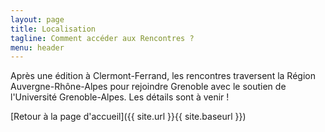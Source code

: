 ```yaml
---
layout: page
title: Localisation
tagline: Comment accéder aux Rencontres ?
menu: header
---
```


Après une édition à Clermont-Ferrand, les rencontres traversent la Région Auvergne-Rhône-Alpes
pour rejoindre Grenoble avec le soutien de l'Université Grenoble-Alpes. Les détails sont à venir !

<!-- Si vous venez de loin, n'hésitez pas à proposer un [covoiturage](https://www.covievent.org/covoiturage/rencontres-des-utilisateurs-francophones-de-qgis-edition-2023/fd0136f530d30cafbd9159e45cbc3fb1) -->

<!-- 
<table>
  <tr>
    <th colspan=2><p align=center>Se rendre à l'Hôtel de Région de Clermont-Ferrand</p></th>
  </tr>
  <tr>
    <td>
      <p>59 Boulevard Léon Jouhaux - CS 90706 63050 CLERMONT-FERRAND CEDEX 2T. 04 73 31 85 85<br/><br/>
      S'y rendre en <b>transports en commun</b> : <br/>
      <ul>
        <li>Tram A / Arrêt Musée d'Art Roger Quilliot</li>
        <li>Bus n°20 et 21 / Arrêt musée d'art Roger-Quilliot</li>
      </ul>
      S'y rendre en <b>modes doux</b> : <br/>
      <ul>
        <li>A pied : 31 minutes (2,9 km) de la gare de Clermont-Ferrand / 47 minutes (3,9 km) de la place de Jaude</li>
        <li>Station C vélo Musée d'Art Roger Quilliot</li>
      </ul>
      </p>
    </td>
    <td>
      <iframe width="425" height="350" frameborder="0" scrolling="no" marginheight="0" marginwidth="0" src="https://www.openstreetmap.org/export/embed.html?bbox=3.113363385200501%2C45.79328860609485%2C3.1201118230819707%2C45.7967034277847&amp;layer=mapnik&amp;marker=45.79499604309612%2C3.1167376041412354" style="border: 1px solid black"></iframe><br/><small><a href="https://www.openstreetmap.org/?mlat=45.79500&amp;mlon=3.11674#map=18/45.79500/3.11674">Afficher une carte plus grande</a></small>
    </td>
  </tr>
 </table> -->


[Retour à la page d'accueil]({{ site.url }}{{ site.baseurl }})
